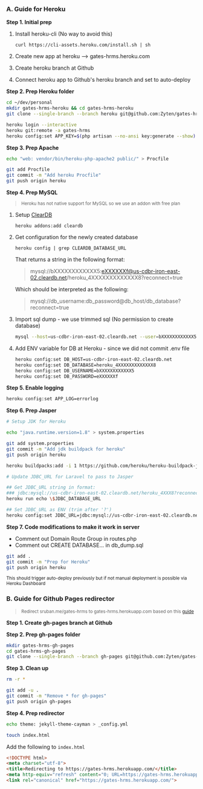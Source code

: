 ### A. Guide for Heroku

**Step 1. Initial prep**

1. Install heroku-cli (No way to avoid this)

   ``curl https://cli-assets.heroku.com/install.sh | sh``

2. Create new app at heroku --> gates-hrms.heroku.com
3. Create heroku branch at Github
4. Connect heroku app to Github's heroku branch and set to auto-deploy

**Step 2. Prep Heroku folder**

```bash
cd ~/dev/personal
mkdir gates-hrms-heroku && cd gates-hrms-heroku
git clone --single-branch --branch heroku git@github.com:Zyten/gates-hrms.git .

heroku login --interactive
heroku git:remote -a gates-hrms
heroku config:set APP_KEY=$(php artisan --no-ansi key:generate --show)
```

**Step 3. Prep Apache**

```bash
echo "web: vendor/bin/heroku-php-apache2 public/" > Procfile

git add Procfile
git commit -m "Add heroku Procfile"
git push origin heroku
```

**Step 4. Prep MySQL**

><small>Heroku has not native support for MySQL so we use an addon with free plan</small>
>

1. Setup [ClearDB](https://mattstauffer.com/blog/laravel-on-heroku-using-a-mysql-database/)

	``heroku addons:add cleardb``

2. Get configuration for the newly created database

	``heroku config | grep CLEARDB_DATABASE_URL``
    
	That returns a string in the following format:

	>mysql://bXXXXXXXXXXXX5:eXXXXXXf@us-cdbr-iron-east-02.cleardb.net/heroku_4XXXXXXXXXXXXX8?reconnect=true

	Which should be interpreted as the following:

	>mysql://db_username:db_password@db_host/db_database?reconnect=true


3. Import sql dump - we use trimmed sql (No permission to create database)

	```bash
	mysql --host=us-cdbr-iron-east-02.cleardb.net --user=bXXXXXXXXXXXX5 --	password=eXXXXXXf --reconnect heroku_4XXXXXXXXXXXXX8 < heroku-gates-hrms-20181212.sql
	```

4. Add ENV variable for DB at Heroku - since we did not commit .env file

	```bash
	heroku config:set DB_HOST=us-cdbr-iron-east-02.cleardb.net
	heroku config:set DB_DATABASE=heroku_4XXXXXXXXXXXXX8
	heroku config:set DB_USERNAME=bXXXXXXXXXXXX5
	heroku config:set DB_PASSWORD=eXXXXXXf
	```

**Step 5. Enable logging**

```bash
heroku config:set APP_LOG=errorlog
```

**Step 6. Prep Jasper**

```bash
# Setup JDK for Heroku

echo "java.runtime.version=1.8" > system.properties

git add system.properties
git commit -m "Add jdk buildpack for heroku"
git push origin heroku

heroku buildpacks:add -i 1 https://github.com/heroku/heroku-buildpack-jvm-common.git

# Update JDBC_URL for Laravel to pass to Jasper

## Get JDBC_URL string in format:
### jdbc:mysql://us-cdbr-iron-east-02.cleardb.net/heroku_4XXX8?reconnect=true&user=bXXX5&password=eXXXf
heroku run echo \$JDBC_DATABASE_URL

## Set JDBC_URL as ENV (trim after '?')
heroku config:set JDBC_URL=jdbc:mysql://us-cdbr-iron-east-02.cleardb.net/heroku_4XXX8
```

**Step 7. Code modifications to make it work in server**

- Comment out Domain Route Group in routes.php
- Comment out CREATE DATABASE... in db_dump.sql

```bash
git add .
git commit -m "Prep for Heroku"
git push origin heroku
```

 <small>This should trigger auto-deploy previously but if not manual deployment is possible via Heroku Dashboard</small>


### B. Guide for Github Pages redirector

><small>Redirect sruban.me/gates-hrms to gates-hrms.herokuapp.com based on this [guide](https://dev.to/steveblue/setup-a-redirect-on-github-pages-1ok7)</small>

**Step 1. Create gh-pages branch at Github**

**Step 2. Prep gh-pages folder**

```bash
mkdir gates-hrms-gh-pages
cd gates-hrms-gh-pages
git clone --single-branch --branch gh-pages git@github.com:Zyten/gates-hrms.git .
```

**Step 3. Clean up**

```bash
rm -r *

git add -u .
git commit -m "Remove * for gh-pages"
git push origin gh-pages
```

**Step 4. Prep redirector**

```bash
echo theme: jekyll-theme-cayman > _config.yml

touch index.html
```

Add the following to ``index.html``

```html
<!DOCTYPE html>
<meta charset="utf-8">
<title>Redirecting to https://gates-hrms.herokuapp.com/</title>
<meta http-equiv="refresh" content="0; URL=https://gates-hrms.herokuapp.com/">
<link rel="canonical" href="https://gates-hrms.herokuapp.com/">
```


